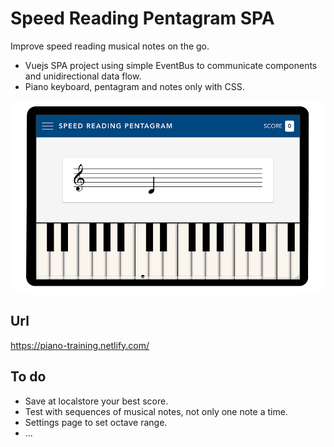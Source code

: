 # Speed Reading Pentagram SPA
Improve speed reading musical notes on the go.
* Vuejs SPA project using simple EventBus to communicate components and unidirectional data flow.
* Piano keyboard, pentagram and notes only with CSS.

![](screen-demo.png)

## Url
https://piano-training.netlify.com/


## To do
* Save at localstore your best score.
* Test with sequences of musical notes, not only one note a time.
* Settings page to set octave range.
* ...
